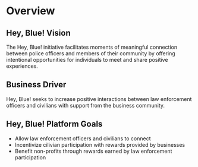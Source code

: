 # Overview

## Hey, Blue! Vision
The Hey, Blue! initiative facilitates moments of meaningful connection between police officers and members of their community by offering intentional opportunities for individuals to meet and share positive experiences.

## Business Driver
Hey, Blue! seeks to increase positive interactions between law enforcement officers and civilians with support from the business community.

## Hey, Blue! Platform Goals
- Allow law enforcement officers and civilians to connect
- Incentivize cilivian participation with rewards provided by businesses
- Benefit non-profits through rewards earned by law enforcement participation
